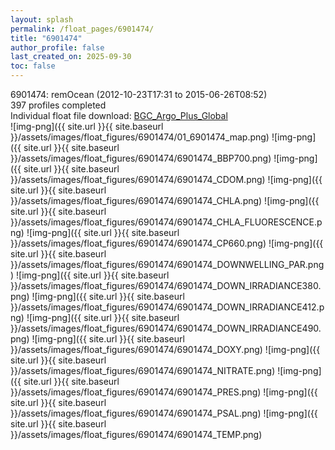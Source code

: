```yaml
---
layout: splash
permalink: /float_pages/6901474/
title: "6901474"
author_profile: false
last_created_on: 2025-09-30
toc: false
---
```

 
6901474: remOcean (2012-10-23T17:31 to 2015-06-26T08:52)\
397 profiles completed\
Individual float file download: [BGC_Argo_Plus_Global](https://ftp.soest.hawaii.edu/bgc_argo_plus/Individual_Floats/outliers_removed/6901474_Sprof_processed.nc)\
![img-png]({{ site.url }}{{ site.baseurl }}/assets/images/float_figures/6901474/01_6901474_map.png)
![img-png]({{ site.url }}{{ site.baseurl }}/assets/images/float_figures/6901474/6901474_BBP700.png)
![img-png]({{ site.url }}{{ site.baseurl }}/assets/images/float_figures/6901474/6901474_CDOM.png)
![img-png]({{ site.url }}{{ site.baseurl }}/assets/images/float_figures/6901474/6901474_CHLA.png)
![img-png]({{ site.url }}{{ site.baseurl }}/assets/images/float_figures/6901474/6901474_CHLA_FLUORESCENCE.png)
![img-png]({{ site.url }}{{ site.baseurl }}/assets/images/float_figures/6901474/6901474_CP660.png)
![img-png]({{ site.url }}{{ site.baseurl }}/assets/images/float_figures/6901474/6901474_DOWNWELLING_PAR.png)
![img-png]({{ site.url }}{{ site.baseurl }}/assets/images/float_figures/6901474/6901474_DOWN_IRRADIANCE380.png)
![img-png]({{ site.url }}{{ site.baseurl }}/assets/images/float_figures/6901474/6901474_DOWN_IRRADIANCE412.png)
![img-png]({{ site.url }}{{ site.baseurl }}/assets/images/float_figures/6901474/6901474_DOWN_IRRADIANCE490.png)
![img-png]({{ site.url }}{{ site.baseurl }}/assets/images/float_figures/6901474/6901474_DOXY.png)
![img-png]({{ site.url }}{{ site.baseurl }}/assets/images/float_figures/6901474/6901474_NITRATE.png)
![img-png]({{ site.url }}{{ site.baseurl }}/assets/images/float_figures/6901474/6901474_PRES.png)
![img-png]({{ site.url }}{{ site.baseurl }}/assets/images/float_figures/6901474/6901474_PSAL.png)
![img-png]({{ site.url }}{{ site.baseurl }}/assets/images/float_figures/6901474/6901474_TEMP.png)
